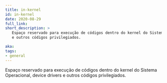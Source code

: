 ```yaml
---
title: in-kernel
id: in-kernel
date: 2020-08-29
full_link: 
short_description: >
   Espaço reservado para execução de códigos dentro do kernel do Sistema Operacional, device drivers
   e outros códigos privilegiados.

aka: 
tags:
- general
---
```

Espaço reservado para execução de códigos dentro do kernel do Sistema Operacional, device drivers e outros códigos privilegiados.

<!--more-->
